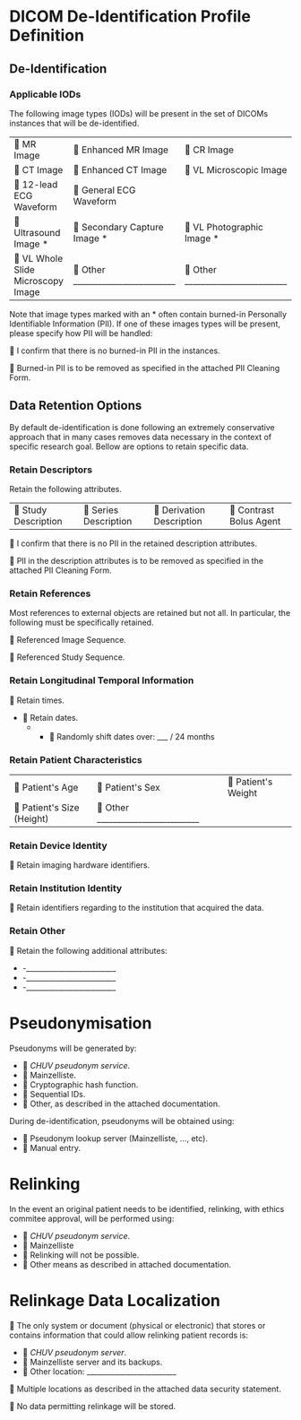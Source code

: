 
# DICOM De-Identification Profile Definition

## De-Identification

### Applicable IODs

The following image types (IODs) will be present in the set of DICOMs instances that will be de-identified.

|          |                 |   |
|----------|-----------------|---|
| :black_square_button: MR Image  | :black_square_button: Enhanced MR Image | :black_square_button: CR Image |
| :black_square_button: CT Image  | :black_square_button: Enhanced CT Image | :black_square_button: VL Microscopic Image |
| :black_square_button: 12-lead ECG Waveform | :black_square_button: General ECG Waveform |   |
| :black_square_button: Ultrasound Image * | :black_square_button: Secondary Capture Image * | :black_square_button: VL Photographic Image * |
| :black_square_button: VL Whole Slide Microscopy Image | :black_square_button: Other _________________________ | :black_square_button: Other _________________________ |

Note that image types marked with an * often contain burned-in Personally Identifiable Information (PII). If one of these images types will be present, please specify how PII will be handled:

:black_square_button: I confirm that there is no burned-in PII in the instances.

:black_square_button: Burned-in PII is to be removed as specified in the attached PII Cleaning Form.

## Data Retention Options

By default de-identification is done following an extremely conservative approach that in many cases removes data necessary in the context of specific research goal. Bellow are options to retain specific data.

### Retain Descriptors

Retain the following attributes.

|                      |                 |   |   |
|----------------------|-----------------|---|---|
| :black_square_button: Study Description | :black_square_button: Series Description | :black_square_button:  Derivation Description | :black_square_button:  Contrast Bolus Agent |

:black_square_button: I confirm that there is no PII in the retained description attributes.

:black_square_button: PII in the description attributes is to be removed as specified in the attached PII Cleaning Form.

### Retain References

Most references to external objects are retained but not all. In particular, the following must be specifically retained.

:black_square_button: Referenced Image Sequence.

:black_square_button: Referenced Study Sequence.

### Retain Longitudinal Temporal Information

:black_square_button: Retain times.
- :black_square_button: Retain dates.
  - - :black_square_button: Randomly shift dates over: ___ / 24 months

### Retain Patient Characteristics

|   |                      |                 |
|---|------------------|-----------------|
| :black_square_button: Patient's Age | :black_square_button: Patient's Sex | :black_square_button: Patient's Weight |
| :black_square_button: Patient's Size (Height) | :black_square_button: Other _________________________ |

### Retain Device Identity

:black_square_button: Retain imaging hardware identifiers.

### Retain Institution Identity

:black_square_button: Retain identifiers regarding to the institution that acquired the data.
### Retain Other 

:black_square_button: Retain the following additional attributes:

- -_________________________
- -_________________________
- -_________________________

# Pseudonymisation

Pseudonyms will be generated by:

- :black_square_button: *CHUV pseudonym service*.
- :black_square_button: Mainzelliste.
- :black_square_button: Cryptographic hash function.
- :black_square_button: Sequential IDs.
- :black_square_button: Other, as described in the attached documentation.

During de-identification, pseudonyms will be obtained using:

- :black_square_button: Pseudonym lookup server (Mainzelliste, ..., etc).
- :black_square_button: Manual entry.

# Relinking

In the event an original patient needs to be identified, relinking, with ethics commitee approval, will be performed using:

- :black_square_button: *CHUV pseudonym service*.
- :black_square_button: Mainzelliste
- :black_square_button: Relinking will not be possible.
- :black_square_button: Other means as described in attached documentation.

# Relinkage Data Localization

:black_square_button:  The only system or document (physical or electronic) that stores or contains information that could allow relinking patient records is:

- :black_square_button: *CHUV pseudonym server*.
- :black_square_button: Mainzelliste server and its backups.
- :black_square_button: Other location: _________________________

:black_square_button: Multiple locations as described in the attached data security statement.

:black_square_button: No data permitting relinkage will be stored.
